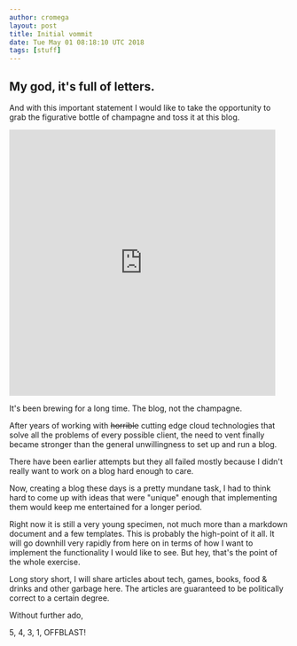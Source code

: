 ```yaml
---
author: cromega
layout: post
title: Initial vommit
date: Tue May 01 08:18:10 UTC 2018
tags: [stuff]
---
```


## My god, it's full of letters.

And with this important statement I would like to take the opportunity to grab the figurative bottle of champagne and toss it at this blog.

<iframe src="https://giphy.com/embed/zHHG3CCM8GWPe" width="480" height="480" frameBorder="0" class="giphy-embed" allowFullScreen></iframe>

<!-- more -->

It's been brewing for a long time. The blog, not the champagne.

After years of working with ~~horrible~~ cutting edge cloud technologies that solve all the problems of every possible client, the need to vent finally became stronger than the general unwillingness to set up and run a blog.

There have been earlier attempts but they all failed mostly because I didn't really want to work on a blog hard enough to care.

Now, creating a blog these days is a pretty mundane task, I had to think hard to come up with ideas that were "unique" enough that implementing them would keep me entertained for a longer period.

Right now it is still a very young specimen, not much more than a markdown document and a few templates. This is probably the high-point of it all. It will go downhill very rapidly from here on in terms of how I want to implement the functionality I would like to see. But hey, that's the point of the whole exercise.

Long story short, I will share articles about tech, games, books, food & drinks and other garbage here. The articles are guaranteed to be politically correct to a certain degree.

Without further ado,

5, 4, 3, 1, OFFBLAST!

